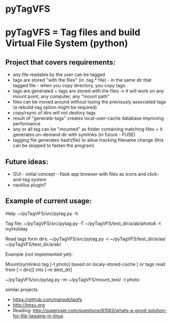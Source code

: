 pyTagVFS
========

# pyTagVFS = Tag files and build Virtual File System (python)

## Project that covers requirements:
* any file readable by the user can be tagged
* tags are stored "with the files" (in .tag.* file) - in the same dir that tagged file - when you copy directory, you copy tags
* tags are generated + tags are stored with the files -> It will work on any mount point, any computer, any "mount path"
* files can be moved around without losing the previously associated tags (a rebuild-tag option might be required)
* copy/rsync of dirs will not destory tags
* result of "generate-tags" creates local-user-cache database improving performance
* any or all tag can be "mounted" as folder containing matching files = it generates on-demand dir with symlinks (in future - FUSE)
* tagging file generates hash(file) to allow tracking filename change (this can be skipped to fasten the program)

## Future ideas:
* GUI - initial concept - flask app browser with files as icons and click-and-tag system
* nautilus plugin?


## Example of current usage:
Help:
 ~/pyTagVFS/src/pytag.py -h

Tag file:
 ~/pyTagVFS/src/pytag.py -T ~/pyTagVFS/test_dir/a/ab/photoA -t myHoliday

Read tags form dirs:
 ~/pyTagVFS/src/pytag.py -r ~/pyTagVFS/test_dir/a/aa/ ~/pyTagVFS/test_dir/a/ab/


Example (not implemented yet):

Mount(symlinks) tag [-t photo] based on localy-stored-cache [ or tags read from [-r dirs]] into [-m dest_dir]

 ~/pyTagVFS/src/pytag.py -m ~/pyTagVFS/mount_test/ -t photo


similar projects
* https://github.com/marook/tagfs
* http://tmsu.org
* Reading: http://superuser.com/questions/81563/whats-a-good-solution-for-file-tagging-in-linux

